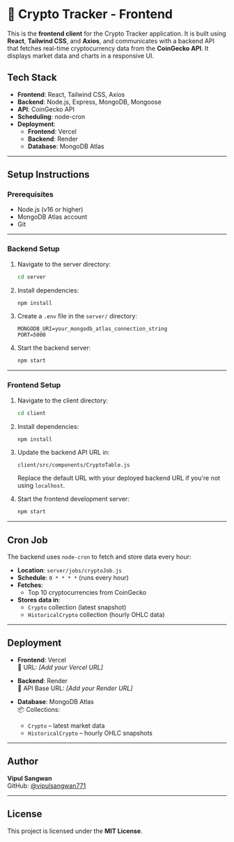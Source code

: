 # 🚀 Crypto Tracker - Frontend

This is the **frontend client** for the Crypto Tracker application. It is built using **React**, **Tailwind CSS**, and **Axios**, and communicates with a backend API that fetches real-time cryptocurrency data from the **CoinGecko API**. It displays market data and charts in a responsive UI.

## Tech Stack

- **Frontend**: React, Tailwind CSS, Axios  
- **Backend**: Node.js, Express, MongoDB, Mongoose  
- **API**: CoinGecko API  
- **Scheduling**: node-cron  
- **Deployment**:  
  - **Frontend**: Vercel  
  - **Backend**: Render  
  - **Database**: MongoDB Atlas

---

## Setup Instructions

### Prerequisites

- Node.js (v16 or higher)  
- MongoDB Atlas account  
- Git

---

### Backend Setup

1. Navigate to the server directory:

   ```bash
   cd server
   ```

2. Install dependencies:

   ```bash
   npm install
   ```

3. Create a `.env` file in the `server/` directory:

   ```
   MONGODB_URI=your_mongodb_atlas_connection_string
   PORT=5000
   ```

4. Start the backend server:

   ```bash
   npm start
   ```

---

### Frontend Setup

1. Navigate to the client directory:

   ```bash
   cd client
   ```

2. Install dependencies:

   ```bash
   npm install
   ```

3. Update the backend API URL in:

   ```
   client/src/components/CryptoTable.js
   ```

   Replace the default URL with your deployed backend URL if you're not using `localhost`.

4. Start the frontend development server:

   ```bash
   npm start
   ```

---

## Cron Job

The backend uses `node-cron` to fetch and store data every hour:

- **Location**: `server/jobs/cryptoJob.js`  
- **Schedule**: `0 * * * *` (runs every hour)  
- **Fetches**:
  - Top 10 cryptocurrencies from CoinGecko
- **Stores data in**:
  - `Crypto` collection (latest snapshot)
  - `HistoricalCrypto` collection (hourly OHLC data)

---

## Deployment

- **Frontend**: Vercel  
  🔗 URL: _[Add your Vercel URL]_

- **Backend**: Render  
  🔗 API Base URL: _[Add your Render URL]_

- **Database**: MongoDB Atlas  
  📦 Collections:
  - `Crypto` – latest market data  
  - `HistoricalCrypto` – hourly OHLC snapshots

---

## Author

**Vipul Sangwan**  
GitHub: [@vipulsangwan771](https://github.com/vipulsangwan771)

---

## License

This project is licensed under the **MIT License**.
